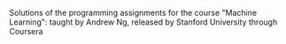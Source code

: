 Solutions of the programming assignments for the course "Machine Learning": taught by Andrew Ng, released by Stanford University through Coursera
